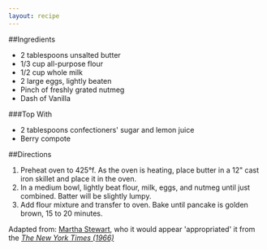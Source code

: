 ```yaml
---
layout: recipe
---
```


##Ingredients

- 2 tablespoons unsalted butter
- 1/3 cup all-purpose flour
- 1/2 cup whole milk
- 2 large eggs, lightly beaten
- Pinch of freshly grated nutmeg
- Dash of Vanilla
 
###Top With

- 2 tablespoons confectioners' sugar and lemon juice
- Berry compote

##Directions

1. Preheat oven to 425&deg;f. As the oven is heating, place butter in a 12" cast iron skillet and place it in the oven.
2. In a medium bowl, lightly beat flour, milk, eggs, and nutmeg until just combined. Batter will be slightly lumpy.
3. Add flour mixture and transfer to oven. Bake until pancake is golden brown, 15 to 20 minutes.

Adapted from: [Martha Stewart](http://www.marthastewart.com/348719/david-eyres-pancake), who it would appear 'appropriated' it from the [*The New York Times (1966)*](http://food52.com/recipes/7645-david-eyre-s-pancake)